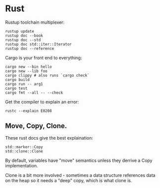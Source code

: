 # Rust
Rustup toolchain multiplexer:

    rustup update
    rustup doc --book
    rustup doc --std
    rustup doc std::iter::Iterator
    rustup doc --reference

Cargo is your front end to everything:

    cargo new --bin hello
    cargo new --lib foo
    cargo clippy # also runs `cargo check`
    cargo build
    cargo run -- arg1
    cargo test
    cargo fmt --all -- --check

Get the compiler to explain an error:

    rustc --explain E0208

## Move, Copy, Clone.
These rust docs give the best explaination:

    std::marker::Copy
    std::clone::Clone

By default, variables have "move" semantics unless they derrive a Copy
implementation.

Clone is a bit more involved - sometimes a data structure references data on
the heap so it needs a "deep" copy, which is what clone is.

